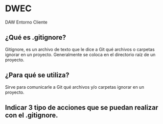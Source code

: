 # DWEC
DAW Entorno Cliente

## ¿Qué es .gitignore? 
Gitignore, es un archivo de texto que le dice a Git qué archivos o carpetas ignorar en un proyecto. Generalmente se coloca en el directorio raíz de un proyecto.

## ¿Para qué se utiliza? 
Sirve para comunicarle a Git qué archivos y/o carpetas ignorar en un proyecto.

## Indicar 3 tipo de acciones que se puedan realizar con el .gitignore.


